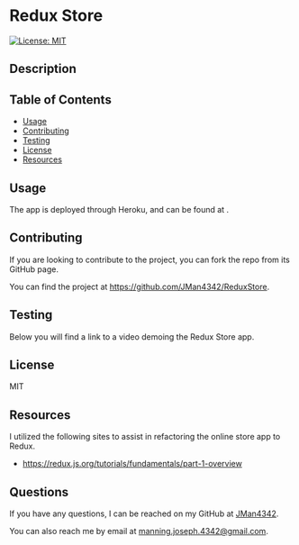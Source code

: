 # Redux Store

[![License: MIT](https://img.shields.io/badge/License-MIT-yellow.svg)](https://opensource.org/licenses/MIT)


## Description




## Table of Contents

- [Usage](#usage)
- [Contributing](#contributing)
- [Testing](#testing)
- [License](#license)
- [Resources](#resources)


## Usage

The app is deployed through Heroku, and can be found at .


## Contributing

If you are looking to contribute to the project, you can fork the repo from its GitHub page.

You can find the project at https://github.com/JMan4342/ReduxStore.


## Testing

Below you will find a link to a video demoing the Redux Store app.




## License

MIT


## Resources

I utilized the following sites to assist in refactoring the online store app to Redux.

- https://redux.js.org/tutorials/fundamentals/part-1-overview



## Questions

If you have any questions, I can be reached on my GitHub at [JMan4342](https://github.com/JMan4342).

You can also reach me by email at manning.joseph.4342@gmail.com.
